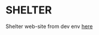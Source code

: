 # SHELTER
Shelter web-site from dev env [here](https://maximozaitsev.github.io/shelter/dist/index.html)
